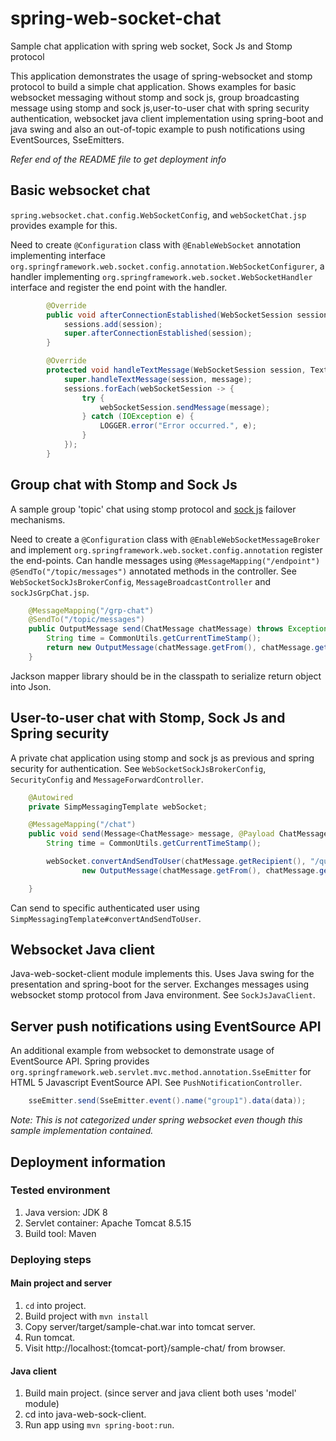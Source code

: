 # spring-web-socket-chat
Sample chat application with spring web socket, Sock Js and Stomp protocol

This application demonstrates the usage of spring-websocket and stomp protocol to build a simple chat application. Shows examples for basic websocket messaging without stomp and sock js, group broadcasting message using stomp and sock js,user-to-user chat with spring security authentication, websocket java client implementation using spring-boot and java swing and also an out-of-topic example to push notifications using EventSources, SseEmitters.

*Refer end of the README file to get deployment info*

## Basic websocket chat

`spring.websocket.chat.config.WebSocketConfig`, and `webSocketChat.jsp` provides example for this.

Need to create `@Configuration` class with `@EnableWebSocket` annotation implementing interface `org.springframework.web.socket.config.annotation.WebSocketConfigurer`, a handler implementing `org.springframework.web.socket.WebSocketHandler` interface and register the end point with the handler. 

```Java
        @Override
        public void afterConnectionEstablished(WebSocketSession session) throws Exception {
            sessions.add(session);
            super.afterConnectionEstablished(session);
        }

        @Override
        protected void handleTextMessage(WebSocketSession session, TextMessage message) throws Exception {
            super.handleTextMessage(session, message);
            sessions.forEach(webSocketSession -> {
                try {
                    webSocketSession.sendMessage(message);
                } catch (IOException e) {
                    LOGGER.error("Error occurred.", e);
                }
            });
        }
```

## Group chat with Stomp and Sock Js

A sample group 'topic' chat using stomp protocol and [sock js](https://github.com/sockjs/sockjs-client/blob/master/README.md)  failover mechanisms.

Need to create a `@Configuration` class with `@EnableWebSocketMessageBroker` and implement `org.springframework.web.socket.config.annotation` register the end-points. Can handle messages using `@MessageMapping("/endpoint")` `@SendTo("/topic/messages")` annotated methods in the controller.
See `WebSocketSockJsBrokerConfig`, `MessageBroadcastController` and `sockJsGrpChat.jsp`.

```Java
    @MessageMapping("/grp-chat")
    @SendTo("/topic/messages")
    public OutputMessage send(ChatMessage chatMessage) throws Exception {
        String time = CommonUtils.getCurrentTimeStamp();
        return new OutputMessage(chatMessage.getFrom(), chatMessage.getText(), time, false);
    }
```
Jackson mapper library should be in the classpath to serialize return object into Json.

## User-to-user chat with Stomp, Sock Js and Spring security

A private chat application using stomp and sock js as previous and spring security for authentication.
See `WebSocketSockJsBrokerConfig`, `SecurityConfig` and `MessageForwardController`.

```Java
    @Autowired
    private SimpMessagingTemplate webSocket;

    @MessageMapping("/chat")
    public void send(Message<ChatMessage> message, @Payload ChatMessage chatMessage) throws Exception {
        String time = CommonUtils.getCurrentTimeStamp();

        webSocket.convertAndSendToUser(chatMessage.getRecipient(), "/queue/messages",
                new OutputMessage(chatMessage.getFrom(), chatMessage.getText(), time, false));

    }
```
Can send to specific authenticated user using `SimpMessagingTemplate#convertAndSendToUser`.

## Websocket Java client

Java-web-socket-client module implements this. Uses Java swing for the presentation and spring-boot for the server.
Exchanges messages using websocket stomp protocol from Java environment.
See `SockJsJavaClient`.

## Server push notifications using EventSource API

An additional example from websocket to demonstrate usage of EventSource API.
Spring provides `org.springframework.web.servlet.mvc.method.annotation.SseEmitter` for HTML 5 Javascript EventSource API.
See `PushNotificationController`.

```Java
    sseEmitter.send(SseEmitter.event().name("group1").data(data));
```
*Note: This is not categorized under spring websocket even though this sample implementation contained.*

## Deployment information

### Tested environment
1. Java version: JDK 8
2. Servlet container: Apache Tomcat 8.5.15
3. Build tool: Maven

### Deploying steps

#### Main project and server
1. `cd` into project.
2. Build project with `mvn install`
3. Copy server/target/sample-chat.war into tomcat server.
4. Run tomcat.
5. Visit http://localhost:{tomcat-port}/sample-chat/ from browser.

#### Java client
1. Build main project. (since server and java client both uses 'model' module)
2. cd into java-web-sock-client.
3. Run app using `mvn spring-boot:run`.
